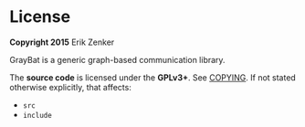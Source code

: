 License
=======

**Copyright 2015** Erik Zenker


GrayBat is a generic graph-based communication library.

The **source code** is licensed under the <b>GPLv3+</b>. See
[COPYING](COPYING). If not stated otherwise explicitly, that affects:

 + `src`
 + `include`

